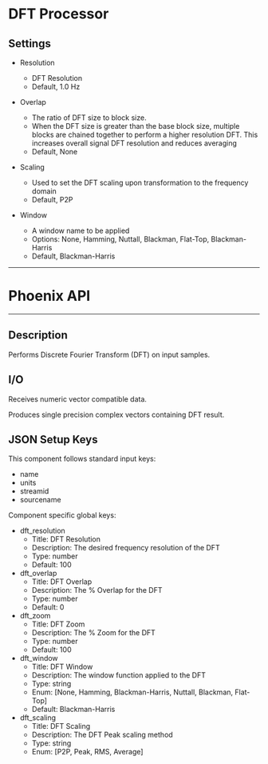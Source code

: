 # DFT Processor
## Settings
- Resolution
	- DFT Resolution
	- Default, 1.0 Hz

- Overlap
	- The ratio of DFT size to block size. 
	- When the DFT size is greater than the base block size, multiple blocks are chained together to perform a higher resolution DFT. This increases overall signal DFT resolution and reduces averaging
	- Default, None

- Scaling
	- Used to set the DFT scaling upon transformation to the frequency domain
	- Default, P2P

- Window
	- A window name to be applied
	- Options: None, Hamming, Nuttall, Blackman, Flat-Top, Blackman-Harris
	- Default, Blackman-Harris

___
# Phoenix API
___
## Description

Performs Discrete Fourier Transform (DFT) on input samples.

## I/O

Receives numeric vector compatible data.

Produces single precision complex vectors containing DFT result.

## JSON Setup Keys

This component follows standard input keys:
- name
- units
- streamid
- sourcename

Component specific global keys:
- dft_resolution
  - Title: DFT Resolution
  - Description: The desired frequency resolution of the DFT
  - Type: number
  - Default: 100
- dft_overlap
  - Title: DFT Overlap
  - Description: The % Overlap for the DFT
  - Type: number
  - Default: 0
- dft_zoom
  - Title: DFT Zoom
  - Description: The % Zoom for the DFT
  - Type: number
  - Default: 100
- dft_window
  - Title: DFT Window
  - Description: The window function applied to the DFT
  - Type: string
  - Enum: [None, Hamming, Blackman-Harris, Nuttall, Blackman, Flat-Top]
  - Default: Blackman-Harris
- dft_scaling
  - Title: DFT Scaling
  - Description: The DFT Peak scaling method
  - Type: string
  - Enum: [P2P, Peak, RMS, Average]
